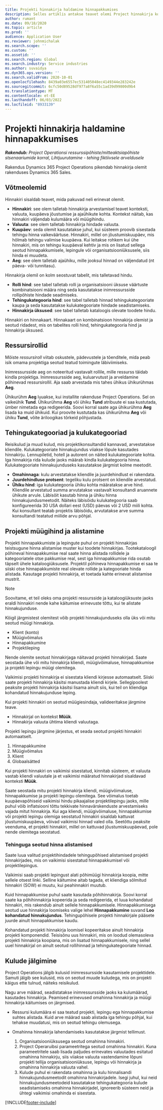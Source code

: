 ```yaml
---
title: Projekti hinnakirja haldamine hinnapakkumises
description: Selles artiklis antakse teavet olemi Project hinnakirja kohta.
author: rumant
ms.date: 09/18/2020
ms.topic: article
ms.prod: ''
audience: Application User
ms.reviewer: johnmichalak
ms.search.scope: ''
ms.custom: ''
ms.assetid: ''
ms.search.region: Global
ms.search.industry: Service industries
ms.author: suvaidya
ms.dyn365.ops.version: ''
ms.search.validFrom: 2020-10-01
ms.openlocfilehash: 8439a03e6557ec531405048ec4149344e283242e
ms.sourcegitcommit: 6cfc50d89528df977a8f6a55c1ad39d99800d9b4
ms.translationtype: MT
ms.contentlocale: et-EE
ms.lasthandoff: 06/03/2022
ms.locfileid: "8933139"
---
```

# <a name="manage-project-price-lists-on-a-quote"></a>Projekti hinnakirja haldamine hinnapakkumises

_**Rakendub:** Project Operationsi ressurssipõhiste/mitteaktsiapõhiste stsenaariumide korral,  Lihtjuurutamine - tehing fiktiivsele arveldusele_

Rakendus Dynamics 365 Project Operations pikendab hinnakirja olemit rakenduses Dynamics 365 Sales. 

## <a name="key-entities"></a>Võtmeolemid

Hinnakiri sisaldab teavet, mida pakuvad neli erinevat olemit.

- **Hinnakiri**: see olem talletab hinnakirja arvestamisel teavet konteksti, valuuta, kuupäeva jõustumise ja ajaühikute kohta. Kontekst näitab, kas hinnakiri väljendab kulumäära või müügihindu. 
- **Valuuta**: see olem talletab hinnakirja hindade valuuta. 
- **Kuupäev**: seda olemit kasutatakse juhul, kui süsteem proovib sisestada tehingu hinna vaikeväärtuse. Hinnakiri, millel on jõustumiskuupäev, mis hõlmab tehingu valimise kuupäeva. Kui leitakse rohkem kui ühe hinnakiri, mis on tehingu kuupäeval kehtiv ja mis on lisatud sellega seotud hinnapakkumisele, lepingule või organisatsiooniüksusele, siis hinda ei muudeta. 
- **Aeg**: see olem talletab ajaühiku, mille jooksul hinnad on väljendatud (nt päeva- või tunnitasu). 

Hinnakirja olemil on kolm seostuvat tabelit, mis talletavad hindu.

  - **Rolli hind**: see tabel talletab rolli ja organisatsiooni üksuse väärtuste kombinatsiooni määra ning seda kasutatakse inimressursside rollipõhiste hindade seadmiseks.
  - **Tehingukategooria hind**: see tabel talletab hinnad tehingukategooriate kaupa ja seda kasutatakse kulukategooriate hindade seadistamiseks.
  - **Hinnakirja üksused**: see tabel talletab kataloogis olevate toodete hindu.
 
Hinnakiri on hinnakaart. Hinnakaart on kombinatsioon hinnakirja olemist ja seotud ridadest, mis on tabelites rolli hind, tehingukategooria hind ja hinnakirja üksused.

## <a name="resource-roles"></a>Ressursirollid

Mõiste *ressursiroll* viitab oskustele, pädevustele ja tõenditele, mida peab isik omama projektiga seotud teatud toimingute läbiviimiseks.

Inimressursside aeg on noteeritud vastavalt rollile, mille ressurss täidab kindla projektiga. Inimressursside aeg, kuluarvutust ja arveldamine põhinevad ressursirollil. Aja saab arvestada mis tahes ühikus ühikurühmas **Aeg**.

Ühikurühm **Aeg** luuakse, kui installite rakenduse Project Operations. Sel on vaikeühik **Tund**. Ühikurühma **Aeg** või ühiku **Tund** atribuute ei saa kustutada, ümber nimetada ega redigeerida. Soovi korral saate aga ühikurühma **Aeg** lisada ka muid ühikuid. Kui proovite kustutada kas ühikurühma **Aeg** või ühiku **Tund**, võite äriloogikas tõrkeid põhjustada.
 
## <a name="transaction-categories-and-expense-categories"></a>Tehingukategooriad ja kulukategooriad

Reisikulud ja muud kulud, mis projektikonsultandid kannavad, arvestatakse kliendile. Kulukategooriate hinnakujundus viiakse lõpule kasutades hinnakirju. Lennupiletid, hotell ja autorent on näited kulukategooriate kohta. Iga hinnakirja rida kulude jaoks määrab kindla kulukategooria hinna. Kulukategooriate hinnakujunduseks kasutatakse järgmist kolme meetodit.

- **Omahinnaga**: kulu arvestatakse kliendile ja juurdehindlust ei rakendata.
- **Juurdehindluse protsent**: tegeliku kulu protsent on kliendile arvestatud. 
- **Ühiku hind**: iga kulukategooria ühiku kohta määratakse arve hind. Kliendile arvestatud summa arvutatakse vastavalt konsultandi aruannete ühikute arvule. Läbisõit kasutab hinna ja ühiku hinna hinnakujundusmeetodit. Näiteks läbisõidu kulukategooria saab konfigureerida 30 USA dollari eest (USD) päevas või 2 USD miili kohta. Kui konsultant teatab projektis läbisõidu, arvutatakse arve summa konsultandi teatatud miilide arvu põhjal.
 
## <a name="project-sales-pricing-and-overrides"></a>Projekti müügihind ja alistamine

Projekti hinnapakkumiste ja lepingute puhul on projekti hinnakirjas teistsugune hinna alistamise muster kui toodete hinnakirjas. Tootekataloogil põhineval hinnapakkumise real saate hinna alistada rollidele ja kategooriatele otse pakkumise real, sest iga hinnapakkumise rida osutab täpselt ühele kataloogiüksusele. Projektil põhineva hinnapakkumise ei saa te siiski otse hinnapakkumiste real olevate rollide ja kategooriate hinda alistada. Kasutage projekti hinnakirja, et toetada kahte erinevat alistamise mustrit.

> [!NOTE]
> Soovitame, et teil oleks oma projekti ressursside ja kataloogiüksuste jaoks eraldi hinnakiri nende kahe käitumise erinevuste tõttu, kui te alistate hinnakujunduse.

Kõigil järgmistest olemitest võib projekti hinnakujunduseks olla üks või mitu seotud müügi hinnakirja.

- Klient (konto) 
- Müügivõimalus 
- Hinnapakkumine 
- Projektileping

Nende olemite seotust hinnakirjaga näitavad projekti hinnakirjad. Saate seostada ühe või mitu hinnakirja kliendi, müügivõimaluse, hinnapakkumise ja projekti lepingu müügi olemitega.

Vaikimisi projekti hinnakirja ei sisestata kliendi kirjesse automaatselt. Siiski saate projekti hinnakirja käsitsi manustada kliendi kirjele. Sellegipoolest peaksite projekti hinnakirja käsitsi lisama ainult siis, kui teil on kliendiga kohandatud hinnakujunduse leping. 

Kui projekti hinnakiri on seotud müügiesindaja, valideeritakse järgmine teave.

- Hinnakirjal on kontekst **Müük**. 
- Hinnakirja valuuta ühtima kliendi valuutaga. 

Projekti lepingu järgmine järjestus, et seada seotud projekti hinnakiri automaatselt.

1. Hinnapakkumine
2. Müügivõimalus
3. Klient 
4. Globaalsätted 

Kui projekti hinnakiri on vaikimisi sisestatud, kinnitab süsteem, et valuuta vastab kliendi valuutale ja et vaikimisi määratud hinnakirjad sisaldavad konteksti **Müük**.

Saate seostada mitu projekti hinnakirja kliendi, müügivõimaluse, hinnapakkumise ja projekti lepingu olemitega. See võimalus toetab kuupäevapõhiseid vaikimisi hindu pikaajalise projektilepingu jaoks, mille puhul võib inflatsiooni tõttu tekkivate hinnavärskenduste arvestamiseks vajada mitut hinnakirja. Kui aga kliendi, müügivõimaluse, hinnapakkumise või projekti lepingu olemiga seostatud hinnakiri sisaldab kattuvat jõustumiskuupäeva, võivad vaikimisi hinnad valed olla. Seetõttu peaksite veenduma, et projekti hinnakiri, millel on kattuvad jõustumiskuupäevad, pole nende olemitega seostatud.

### <a name="deal-specific-price-overrides"></a>Tehinguga seotud hinna alistamised

Saate luua valitud projektihindadele tehingupõhised alistamised projekti hinnakirjades, mis on vaikimisi sisestatud hinnapakkumisel või projektilepingus.

Vaikimisi saab projekti lepingust alati põhimüügi hinnakirja koopia, mitte sellele otsest linki. Selline käitumine aitab tagada, et kliendiga sõlmitud hinnakiri (SOW) ei muutu, kui peahinnakiri muutub.

Kuid hinnapakkumise puhul saate kasutada põhihinnakirja. Soovi korral saate ka põhihinnakirja kopeerida ja seda redigeerida, et luua kohandatud hinnakiri, mis rakendub ainult sellele hinnapakkumisele. Hinnapakkumisega seotud uue hinnakirja loomiseks valige lehel **Hinnapakkumine** suvand **Loo kohandatud hinnakujundus**. Tehingupõhisele projekti hinnakirjale pääsete juurde ainult hinnapakkumise kaudu. 

Kohandatud projekti hinnakirja loomisel kopeeritakse ainult hinnakirja projekti komponendid. Teisisõnu uus hinnakiri, mis on loodud olemasoleva projekti hinnakirja koopiana, mis on lisatud hinnapakkumisele, ning sellel uuel hinnakirjal on ainult seotud rollihinnad ja tehingukategooriate hinnad.
  
## <a name="tracking-costs"></a>Kulude jälgimine

Project Operations jälgib kulusid inimressursside kasutamisele projektidele. Samuti jälgib see kulusid, mis on seotud muude kuludega, mis on projekti käigus ette tulnud, näiteks reisikulud.

Nagu arve määrad, seadistatakse inimressursside jaoks ka kulumäärad, kasutades hinnakirja. Peamised erinevused omahinna hinnakirja ja müügi hinnakirja käitumises on järgmised.

- Ressursi kulumäära ei saa teatud projekti, lepingu ega hinnapakkumise suhtes alistada. Kuid arve määrad saab alistada iga tehingu põhjal, kui tehakse muudatusi, mis on seotud tehingu olemusega. 

- Omahinna hinnakirja lahendamiseks kasutatakse järgmist tellimust.

    1. Organisatsiooniüksusega seotud omahinna hinnakiri.
    2. Project Operaruibsi parameetritega seotud omahinna hinnakiri. Kuna parameetritele saab lisada paljudes erinevates valuutades esitatud omahinna hinnakirju, siis viiakse valuuta vastendamine lõpuni projekti tellija organisatsiooniüksuse, lepingu või hinnakirja ja omahinna hinnakirja valuuta vahel.
    3. Kulude puhul ei rakendata omahinna ja kulu hinnalisandi hinnakujundusmeetodit omahinna hinnakirjadele. Isegi juhul, kui neid hinnakujundusmeetodeid kasutatakse tehingukategooria kulude seadistamiseks omahinna hinnakirjadel, ignoreerib süsteem neid ja ühtegi vaikimisi omahinda ei sisestata.


[!INCLUDE[footer-include](../includes/footer-banner.md)]